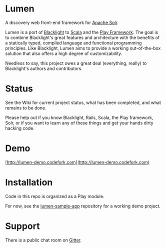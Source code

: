 
# Lumen

A discovery web front-end framework for [Apache Solr](https://lucene.apache.org/solr/).

Lumen is a port of [Blacklight](http://projectblacklight.org/) to
[Scala](https://www.scala-lang.org/) and the
[Play Framework](https://www.playframework.com/). The goal is to
combine Blacklight's great features and architecture with the benefits
of a statically typed, compiled language and functional programming
principles. Like Blacklight, Lumen aims to provide a working
out-of-the-box solution that also offers a high degree of
customizability.

Needless to say, this project owes a great deal (everything, really)
to Blacklight's authors and contributors.

# Status

See the Wiki for current project status, what has been completed, and
what remains to be done.

Please help out if you know Blacklight, Rails, Scala, the Play
framework, Solr, or if you want to learn any of these things and get
your hands dirty hacking code.

# Demo

[http://lumen-demo.codefork.com](http://lumen-demo.codefork.com)

# Installation

Code in this repo is organized as a Play module.

For now, see the
[lumen-sample-app](https://github.com/codeforkjeff/lumen-sample-app)
repository for a working demo project.

# Support

There is a public chat room on [Gitter](https://gitter.im/codeforkjeff/lumen).

